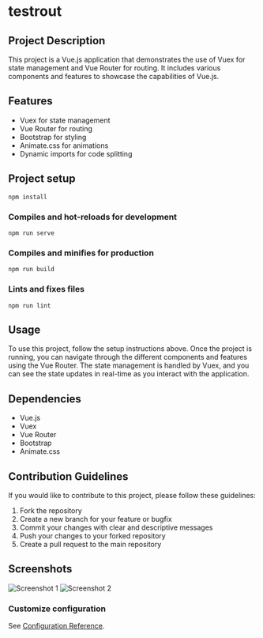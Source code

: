 # testrout

## Project Description
This project is a Vue.js application that demonstrates the use of Vuex for state management and Vue Router for routing. It includes various components and features to showcase the capabilities of Vue.js.

## Features
- Vuex for state management
- Vue Router for routing
- Bootstrap for styling
- Animate.css for animations
- Dynamic imports for code splitting

## Project setup
```
npm install
```

### Compiles and hot-reloads for development
```
npm run serve
```

### Compiles and minifies for production
```
npm run build
```

### Lints and fixes files
```
npm run lint
```

## Usage
To use this project, follow the setup instructions above. Once the project is running, you can navigate through the different components and features using the Vue Router. The state management is handled by Vuex, and you can see the state updates in real-time as you interact with the application.

## Dependencies
- Vue.js
- Vuex
- Vue Router
- Bootstrap
- Animate.css

## Contribution Guidelines
If you would like to contribute to this project, please follow these guidelines:
1. Fork the repository
2. Create a new branch for your feature or bugfix
3. Commit your changes with clear and descriptive messages
4. Push your changes to your forked repository
5. Create a pull request to the main repository

## Screenshots
![Screenshot 1](screenshots/screenshot1.png)
![Screenshot 2](screenshots/screenshot2.png)

### Customize configuration
See [Configuration Reference](https://cli.vuejs.org/config/).
